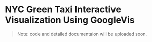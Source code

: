 # NYC Green Taxi Interactive Visualization Using GoogleVis 
> Note: code and detailed documentaion will be uploaded soon.
